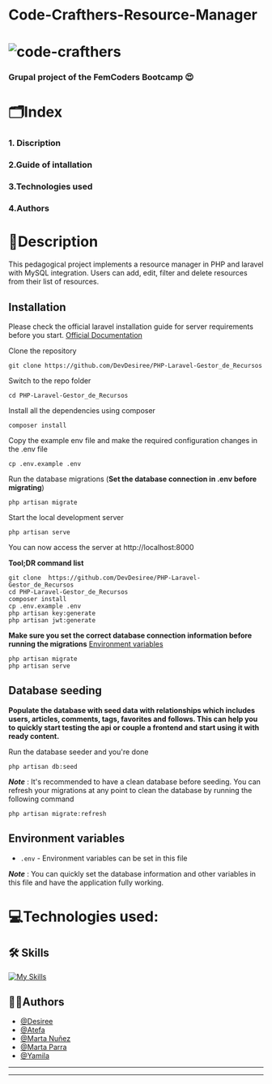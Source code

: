 
# Code-Crafthers-Resource-Manager 
# ![code-crafthers](../PHP-Laravel-Gestor_de_Recursos/public/crafhers-logo.png)

### Grupal project  of the FemCoders Bootcamp 😍

# 🗂️Index
### 1. Discription
### 2.Guide of intallation
### 3.Technologies used
### 4.Authors



# 📝Description
This pedagogical project implements a resource manager in PHP and laravel with MySQL integration. Users can add, edit, filter and delete resources from their list of resources.

## Installation

Please check the official laravel installation guide for server requirements before you start. [Official Documentation](https://laravel.com/docs/5.4/installation#installation)


Clone the repository

    git clone https://github.com/DevDesiree/PHP-Laravel-Gestor_de_Recursos

Switch to the repo folder

    cd PHP-Laravel-Gestor_de_Recursos

Install all the dependencies using composer

    composer install

Copy the example env file and make the required configuration changes in the .env file

    cp .env.example .env



Run the database migrations (**Set the database connection in .env before migrating**)

    php artisan migrate

Start the local development server

    php artisan serve

You can now access the server at http://localhost:8000

**Tool;DR command list**

    git clone  https://github.com/DevDesiree/PHP-Laravel-Gestor_de_Recursos
    cd PHP-Laravel-Gestor_de_Recursos
    composer install
    cp .env.example .env
    php artisan key:generate
    php artisan jwt:generate 
    
**Make sure you set the correct database connection information before running the migrations** [Environment variables](#environment-variables)

    php artisan migrate
    php artisan serve

## Database seeding

**Populate the database with seed data with relationships which includes users, articles, comments, tags, favorites and follows. This can help you to quickly start testing the api or couple a frontend and start using it with ready content.**


Run the database seeder and you're done

    php artisan db:seed

***Note*** : It's recommended to have a clean database before seeding. You can refresh your migrations at any point to clean the database by running the following command

    php artisan migrate:refresh   

## Environment variables

- `.env` - Environment variables can be set in this file

***Note*** : You can quickly set the database information and other variables in this file and have the application fully working.


# 💻Technologies used:
## 🛠️ Skills

[![My Skills](https://skillicons.dev/icons?i=html,js,tailwind,git,github,figma,php,laravel,mysql)](https://skillicons.dev)

##  👩‍💻Authors

- [@Desiree](https://github.com/DevDesiree)
- [@Atefa](https://github.com/Atefa1234)
- [@Marta Nuñez](https://github.com/martanuan)
- [@Marta Parra](https://github.com/Macata47)
- [@Yamila](https://github.com/yamiranea)

----------
----------
 


